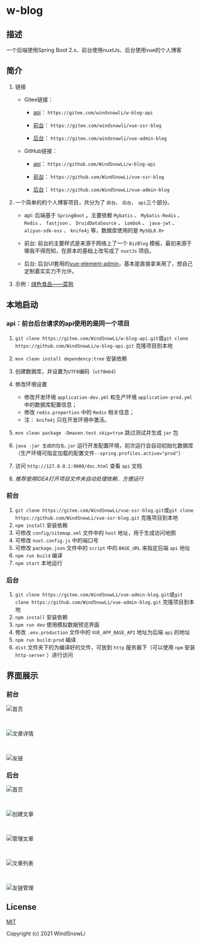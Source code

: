 # w-blog

## 描述

一个后端使用Spring Boot 2.x、前台使用nuxtJs、后台使用vue的个人博客

## 简介

1. 链接
   * Gitee链接：
      * [api](https://gitee.com/windsnowli/w-blog-api)： `https://gitee.com/windsnowli/w-blog-api`

      * [前台](https://gitee.com/windsnowli/vue-ssr-blog)： `https://gitee.com/windsnowli/vue-ssr-blog`

      * [后台](https://gitee.com/windsnowli/vue-admin-blog)： `https://gitee.com/windsnowli/vue-admin-blog`

   * GitHub链接：
      * [api](https://github.com/WindSnowLi/w-blog-api)： `https://github.com/WindSnowLi/w-blog-api`

      * [前台](https://github.com/WindSnowLi/vue-ssr-blog)： `https://github.com/WindSnowLi/vue-ssr-blog`

      * [后台](https://github.com/WindSnowLi/vue-admin-blog)： `https://github.com/WindSnowLi/vue-admin-blog`

2. 一个简单的的个人博客项目，共分为了 `前台`、 `后台`、 `api`三个部分。

   * api: 后端基于 `SpringBoot` 。主要依赖 `Mybatis` 、 `Mybatis-Redis` 、 `Redis` 、 `fastjson` 、 `DruidDataSource` 、 `Lombok` 、 `java-jwt` 、 `aliyun-sdk-oss` 、 `knife4j` 等，数据库使用的是 `MySQL8.0+`

   * 前台: 前台的主要样式是来源于网络上了一个 `BizBlog` 模板，最初来源于哪我不得而知，在原本的基础上改写成了 `nuxtJs` 项目。
   * 后台: 后台UI套用的[vue-element-admin](https://github.com/PanJiaChen/vue-element-admin)，基本是直接拿来用了，想自己定制着实实力不允许。

3. 示例：[绿色食品——菜狗](https://www.blog.hiyj.cn/)

## 本地启动

### api：前台后台请求的api使用的是同一个项目

1. `git clone https://gitee.com/WindSnowLi/w-blog-api.git`或`git clone https://github.com/WindSnowLi/w-blog-api.git` 克隆项目到本地
2. `mvn clean install dependency:tree` 安装依赖
3. 创建数据库，并设置为`UTF8`编码（`utf8mb4`）
4. 修改环境设置
   * 修改开发环境 `application-dev.yml` 和生产环境 `application-prod.yml` 中的数据库配置信息；
   * 修改 `redis.properties` 中的 `Redis` 相关信息；
   * 注： `knife4j` 只在开发环境中激活。

5. `mvn clean package -Dmaven.test.skip=true` 跳过测试并生成 `jar` 包
6. `java -jar 生成的包名.jar` 运行开发配置环境，初次运行会自动初始化数据库（生产环境可指定加载的配置文件`--spring.profiles.active="prod"`）
7. 访问 `http://127.0.0.1:9000/doc.html` 查看 `api` 文档
8. *推荐使用IDEA打开项目文件夹自动处理依赖、方便运行*

### 前台

1. `git clone https://gitee.com/WindSnowLi/vue-ssr-blog.git`或`git clone https://github.com/WindSnowLi/vue-ssr-blog.git` 克隆项目到本地
2. `npm install` 安装依赖
3. 可修改 `config/sitemap.xml` 文件中的 `host` 地址，用于生成访问地图
4. 可修改 `nuxt.config.js` 中的端口号
5. 可修改 `package.json` 文件中的 `script` 中的 `BASE_URL` 来指定后端 `api` 地址
6. `npm run build` 编译
7. `npm start` 本地运行

### 后台

1. `git clone https://gitee.com/WindSnowLi/vue-admin-blog.git`或`git clone https://github.com/WindSnowLi/vue-admin-blog.git` 克隆项目到本地
2. `npm install` 安装依赖
3. `npm run dev` 使用模拟数据预览界面
4. 修改 `.env.production` 文件中的 `VUE_APP_BASE_API` 地址为后端 `api` 的地址
5. `npm run build:prod` 编译
6. `dist` 文件夹下的为编译好的文件，可放到 `http` 服务器下（可以使用 `npm` 安装 `http-server` ）进行访问

## 界面展示

### 前台

![首页](./images/homepage.png)

<br>

![文章详情](./images/article-detail.png)

<br>

![友链](./images/links.png)

### 后台

![首页](./images/dashboard.png)

<br>

![创建文章](./images/create-art.png)

<br>

![管理文章](./images/man-art-list.png)

<br>

![文章列表](./images/art-list.png)

<br>

![友链管理](./images/links.png)

## License

[MIT](https://github.com/WindSnowLi/w-blog-api/blob/master/LICENSE)

Copyright (c) 2021 WindSnowLi
